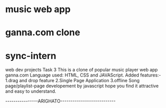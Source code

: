# music web app
# ganna.com clone
# sync-intern
 web dev projects
 Task 3
 This is a clone of popular music player web app ganna.com
 Language used: HTML, CSS and JAVAScript.
 Added features:-
    1.drag and drop feature
    2.Single Page Application
    3.offline Song page/playlist-page developement by javascript 
 hope you find it attractive and easy to understand.

 ----------------ARIGHATO---------------------------










